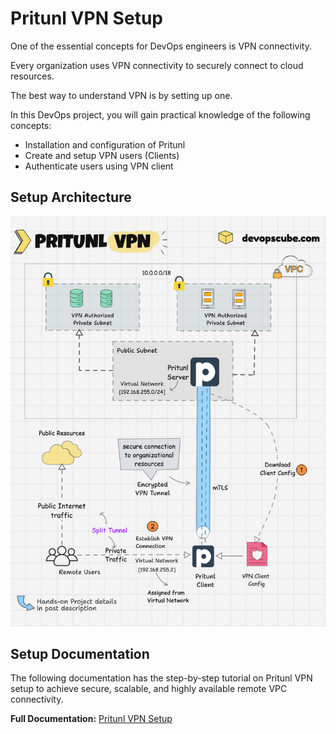# Pritunl VPN Setup
One of the essential concepts for DevOps engineers is VPN connectivity. 

Every organization uses VPN connectivity to securely connect to cloud resources. 

The best way to understand VPN is by setting up one.

In this DevOps project, you will gain practical knowledge of the following concepts:

- Installation and configuration of Pritunl 
- Create and setup VPN users (Clients)
- Authenticate users using VPN client

## Setup Architecture
![Pritunl VPN](/07-pritunl-vpn-setup/OpenVPN.png)

## Setup Documentation

The following documentation has the step-by-step tutorial on Pritunl VPN setup to achieve secure, scalable, and highly available remote VPC connectivity.

**Full Documentation:** [Pritunl VPN Setup](https://devopscube.com/setup-pritunl-vpn-on-ec2/)
